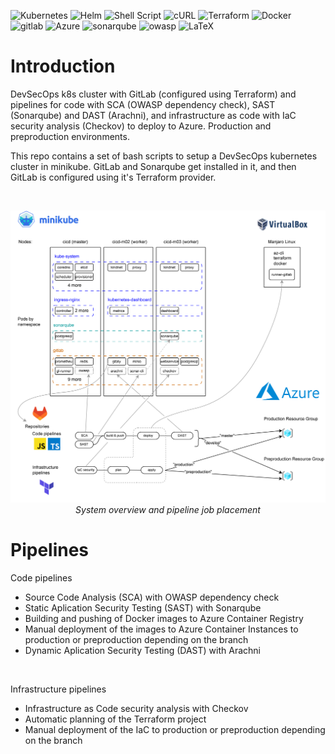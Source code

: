 ![Kubernetes](https://img.shields.io/badge/kubernetes-%23326ce5.svg?style=for-the-badge&logo=kubernetes&logoColor=white)
![Helm](https://img.shields.io/badge/Helm-0F1689.svg?style=for-the-badge&logo=Helm&logoColor=white)
![Shell Script](https://img.shields.io/badge/shell_script-%23121011.svg?style=for-the-badge&logo=gnu-bash&logoColor=white)
![cURL](https://img.shields.io/badge/curl-073551.svg?style=for-the-badge&logo=curl&logoColor=white)
![Terraform](https://img.shields.io/badge/terraform-%235835CC.svg?style=for-the-badge&logo=terraform&logoColor=white)
![Docker](https://img.shields.io/badge/docker-%230db7ed.svg?style=for-the-badge&logo=docker&logoColor=white)
![gitlab](https://img.shields.io/badge/GitLab-FC6D26.svg?style=for-the-badge&logo=GitLab&logoColor=white)
![Azure](https://img.shields.io/badge/azure-%230072C6.svg?style=for-the-badge&logo=microsoftazure&logoColor=white)
![sonarqube](https://img.shields.io/badge/SonarQube-4E9BCD.svg?style=for-the-badge&logo=SonarQube&logoColor=white)
![owasp](https://img.shields.io/badge/OWASP-000000.svg?style=for-the-badge&logo=OWASP&logoColor=white)
![LaTeX](https://img.shields.io/badge/latex-%23008080.svg?style=for-the-badge&logo=latex&logoColor=white)

# Introduction
DevSecOps k8s cluster with GitLab (configured using Terraform) and pipelines for code with SCA (OWASP dependency check), SAST (Sonarqube) and DAST (Arachni), and infrastructure as code with IaC security analysis (Checkov) to deploy to Azure. Production and preproduction environments.

This repo contains a set of bash scripts to setup a DevSecOps kubernetes cluster in minikube. GitLab and Sonarqube get installed in it, and then GitLab is configured using it's Terraform provider. 

<br>

<p align="center">
  <img src="./documentation/drawio/cluster2.drawio.png"><br>
  <em>System overview and pipeline job placement</em>
</p>

# Pipelines
Code pipelines
- Source Code Analysis (SCA) with OWASP dependency check
- Static Aplication Security Testing (SAST) with Sonarqube
- Building and pushing of Docker images to Azure Container Registry
- Manual deployment of the images to Azure Container Instances to production or preproduction depending on the branch
- Dynamic Aplication Security Testing (DAST) with Arachni

<br>

Infrastructure pipelines
- Infrastructure as Code security analysis with Checkov
- Automatic planning of the Terraform project
- Manual deployment of the IaC to production or preproduction depending on the branch